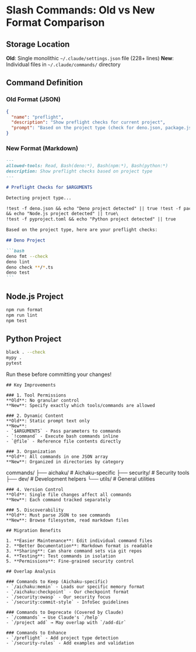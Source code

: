 # Slash Commands: Old vs New Format Comparison

## Storage Location

**Old**: Single monolithic `~/.claude/settings.json` file (228+ lines) **New**:
Individual files in `~/.claude/commands/` directory

## Command Definition

### Old Format (JSON)

```json
{
  "name": "preflight",
  "description": "Show preflight checks for current project",
  "prompt": "Based on the project type (check for deno.json, package.json, pyproject.toml, etc.), show me the appropriate preflight checks I should run before committing code."
}
```

### New Format (Markdown)

````markdown
---
allowed-tools: Read, Bash(deno:*), Bash(npm:*), Bash(python:*)
description: Show preflight checks based on project type
---

# Preflight Checks for $ARGUMENTS

Detecting project type...

!test -f deno.json && echo "Deno project detected" || true !test -f package.json
&& echo "Node.js project detected" || true\
!test -f pyproject.toml && echo "Python project detected" || true

Based on the project type, here are your preflight checks:

## Deno Project

```bash
deno fmt --check
deno lint
deno check **/*.ts
deno test
```
````

## Node.js Project

```bash
npm run format
npm run lint
npm test
```

## Python Project

```bash
black . --check
mypy .
pytest
```

Run these before committing your changes!

```
## Key Improvements

### 1. Tool Permissions
**Old**: No granular control
**New**: Specify exactly which tools/commands are allowed

### 2. Dynamic Content
**Old**: Static prompt text only
**New**:
- `$ARGUMENTS` - Pass parameters to commands
- `!command` - Execute bash commands inline
- `@file` - Reference file contents directly

### 3. Organization
**Old**: All commands in one JSON array
**New**: Organized in directories by category
```

commands/ ├── aichaku/ # Aichaku-specific ├── security/ # Security tools ├──
dev/ # Development helpers └── utils/ # General utilities

```
### 4. Version Control
**Old**: Single file changes affect all commands
**New**: Each command tracked separately

### 5. Discoverability
**Old**: Must parse JSON to see commands
**New**: Browse filesystem, read markdown files

## Migration Benefits

1. **Easier Maintenance**: Edit individual command files
2. **Better Documentation**: Markdown format is readable
3. **Sharing**: Can share command sets via git repos
4. **Testing**: Test commands in isolation
5. **Permissions**: Fine-grained security control

## Overlap Analysis

### Commands to Keep (Aichaku-specific)
- `/aichaku:memin` - Loads our specific memory format
- `/aichaku:checkpoint` - Our checkpoint format
- `/security:owasp` - Our security focus
- `/security:commit-style` - InfoSec guidelines

### Commands to Deprecate (Covered by Claude)
- `/commands` → Use Claude's `/help`
- `/project add` → May overlap with `/add-dir`

### Commands to Enhance
- `/preflight` - Add project type detection
- `/security-rules` - Add examples and validation
```
